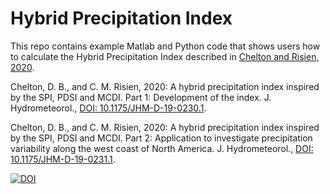 # Hybrid Precipitation Index

This repo contains example Matlab and Python code that shows users how to calculate the Hybrid Precipitation Index described in [Chelton and Risien, 2020](https://journals.ametsoc.org/jhm/article/doi/10.1175/JHM-D-19-0230.1/).

Chelton, D. B., and C. M. Risien, 2020: A hybrid precipitation index inspired by the
SPI, PDSI and MCDI. Part 1: Development of the index. J. Hydrometeorol., [DOI: 10.1175/JHM-D-19-0230.1](https://journals.ametsoc.org/jhm/article/doi/10.1175/JHM-D-19-0230.1/).

Chelton, D. B., and C. M. Risien, 2020: A hybrid precipitation index inspired by the SPI,
PDSI and MCDI. Part 2: Application to investigate precipitation variability along the
west coast of North America. J. Hydrometeorol., [DOI: 10.1175/JHM-D-19-0231.1](https://journals.ametsoc.org/jhm/article/doi/10.1175/JHM-D-19-0231.1).

[![DOI](https://zenodo.org/badge/DOI/10.5281/zenodo.3818521.svg)](https://doi.org/10.5281/zenodo.3818521)
